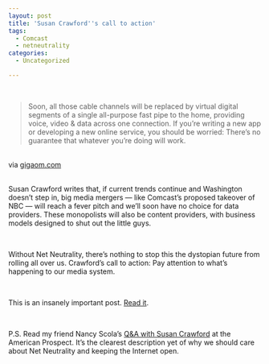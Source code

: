 ```yaml
---
layout: post
title: 'Susan Crawford''s call to action'
tags:
  - Comcast
  - netneutrality
categories:
  - Uncategorized

---
```


<div class="posterous_bookmarklet_entry"><br /><blockquote class="posterous_medium_quote">Soon, all those cable channels will be replaced by virtual digital segments of a single all-purpose fast pipe to the home, providing voice, video &amp; data across one connection.  If you’re writing a new app or developing a new online service, you should be worried:  There’s no guarantee that whatever you’re doing will work.</blockquote><br /><div class="posterous_quote_citation">via <a href="http://gigaom.com/2010/09/11/comcasts-nbc-u-dreams-may-be-online-videos-nightmare/">gigaom.com</a></div><br /><p>Susan Crawford writes that, if current trends continue and Washington doesn&#8217;t step in, big media mergers &#8212; like Comcast&#8217;s proposed takeover of NBC &#8212; will reach a fever pitch and we&#8217;ll soon have no choice for data providers. These monopolists will also be content providers, with business models designed to shut out the little guys.</p><br /><p>Without Net Neutrality, there&#8217;s nothing to stop this the dystopian future from rolling all over us. Crawford&#8217;s call to action: Pay attention to what&#8217;s happening to our media system.</p><br /><p>This is an insanely important post. <a href="http://gigaom.com/2010/09/11/comcasts-nbc-u-dreams-may-be-online-videos-nightmare/">Read it</a>.</p><br /><p>P.S. Read my friend Nancy Scola&#8217;s <a href="http://www.prospect.org/cs/articles?article=the_internet_is_not_a_tuna_sandwich">Q&amp;A with Susan Crawford</a> at the American Prospect. It&#8217;s the clearest description yet of why we should care about Net Neutrality and keeping the Internet open. </p><br /></div><div class="blogger-post-footer"><img width="1" height="1" src="https://blogger.googleusercontent.com/tracker/8920950033468593796-4994918265771113081?l=openmobile.blogspot.com" alt="" /></div>
